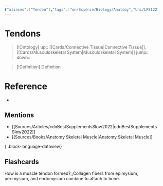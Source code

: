 ```yaml
---
{"aliases":["Tendon"],"tags":["on/Science/Biology/Anatomy","Uni/LFS122"],"date created":"2022-12-10 Sat","edited":"2023-04-06 Thu","dg-publish":true,"permalink":"/cards/tendons/","dgPassFrontmatter":true}
---
```


# Tendons

> [!Ontology]
> up:: [[Cards/Connective Tissue\|Connective Tissue]], [[Cards/Musculoskeletal System\|Musculoskeletal System]]
> jump::
> down:: 

> [!Definition] Definition
> 

# Reference
- 

## Mentions
- [[Sources/Articles/cdnBestSupplementsSlow2022\|cdnBestSupplementsSlow2022]]
- [[Sources/Books/Anatomy Skeletal Muscle\|Anatomy Skeletal Muscle]]

{ .block-language-dataview}

## Flashcards

How is a muscle tendon formed?;;Collagen fibers from epimysium, perimysium, and endomysium combine to attach to bone.
<!--SR:!2023-10-13,3,150-->